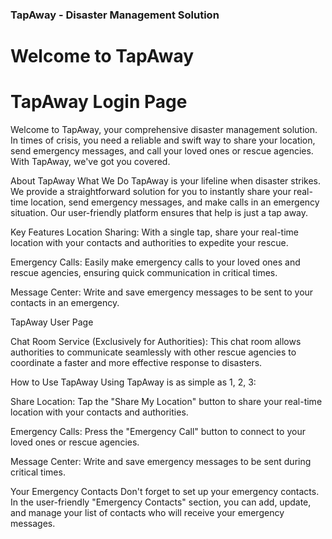 ### TapAway - Disaster Management Solution
# Welcome to TapAway
# TapAway Login Page

Welcome to TapAway, your comprehensive disaster management solution. In times of crisis, you need a reliable and swift way to share your location, send emergency messages, and call your loved ones or rescue agencies. With TapAway, we've got you covered.

About TapAway
What We Do
TapAway is your lifeline when disaster strikes. We provide a straightforward solution for you to instantly share your real-time location, send emergency messages, and make calls in an emergency situation. Our user-friendly platform ensures that help is just a tap away.

Key Features
Location Sharing: With a single tap, share your real-time location with your contacts and authorities to expedite your rescue.

Emergency Calls: Easily make emergency calls to your loved ones and rescue agencies, ensuring quick communication in critical times.

Message Center: Write and save emergency messages to be sent to your contacts in an emergency.

TapAway User Page

Chat Room Service (Exclusively for Authorities): This chat room allows authorities to communicate seamlessly with other rescue agencies to coordinate a faster and more effective response to disasters.

How to Use TapAway
Using TapAway is as simple as 1, 2, 3:

Share Location: Tap the "Share My Location" button to share your real-time location with your contacts and authorities.

Emergency Calls: Press the "Emergency Call" button to connect to your loved ones or rescue agencies.

Message Center: Write and save emergency messages to be sent during critical times.

Your Emergency Contacts
Don't forget to set up your emergency contacts. In the user-friendly "Emergency Contacts" section, you can add, update, and manage your list of contacts who will receive your emergency messages.
